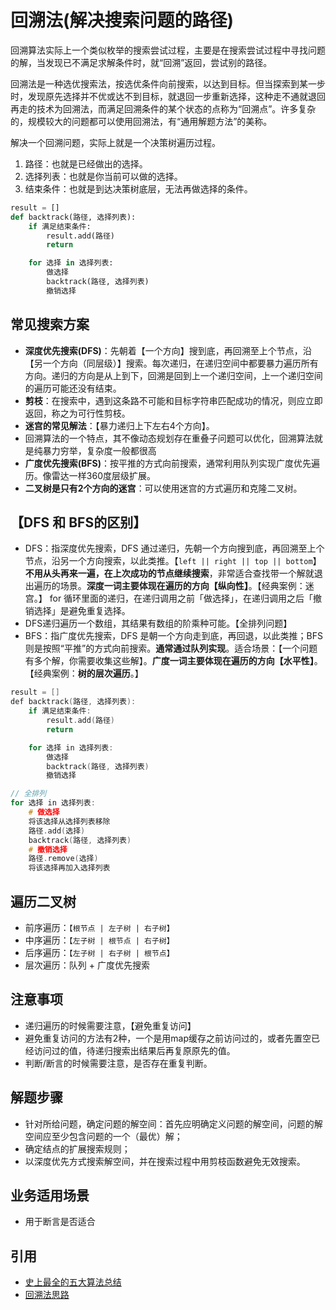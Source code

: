 # 回溯法(解决搜索问题的路径)

回溯算法实际上一个类似枚举的搜索尝试过程，主要是在搜索尝试过程中寻找问题的解，当发现已不满足求解条件时，就“回溯”返回，尝试别的路径。

回溯法是一种选优搜索法，按选优条件向前搜索，以达到目标。但当探索到某一步时，发现原先选择并不优或达不到目标，就退回一步重新选择，这种走不通就退回再走的技术为回溯法，而满足回溯条件的某个状态的点称为“回溯点”。许多复杂的，规模较大的问题都可以使用回溯法，有“通用解题方法”的美称。

解决一个回溯问题，实际上就是一个决策树遍历过程。

1. 路径：也就是已经做出的选择。
2. 选择列表：也就是你当前可以做的选择。
3. 结束条件：也就是到达决策树底层，无法再做选择的条件。

```python
result = []
def backtrack(路径, 选择列表):
    if 满足结束条件:
        result.add(路径)
        return

    for 选择 in 选择列表:
        做选择
        backtrack(路径, 选择列表)
        撤销选择
```

## 常见搜索方案

- **深度优先搜索(DFS)**：先朝着【一个方向】搜到底，再回溯至上个节点，沿【另一个方向（同层级）】搜索。每次递归，在递归空间中都要暴力遍历所有方向。递归的方向是从上到下，回溯是回到上一个递归空间，上一个递归空间的遍历可能还没有结束。
- **剪枝**：在搜索中，遇到这条路不可能和目标字符串匹配成功的情况，则应立即返回，称之为可行性剪枝。
- **迷宫的常见解法**：【暴力递归上下左右4个方向】。
- 回溯算法的一个特点，其不像动态规划存在重叠子问题可以优化，回溯算法就是纯暴力穷举，复杂度一般都很高
- **广度优先搜索(BFS)**：按平推的方式向前搜索，通常利用队列实现广度优先遍历。像雷达一样360度层级扩展。
- **二叉树是只有2个方向的迷宫**：可以使用迷宫的方式遍历和克隆二叉树。

## 【DFS 和 BFS的区别】

- DFS：指深度优先搜索，DFS 通过递归，先朝一个方向搜到底，再回溯至上个节点，沿另一个方向搜索，以此类推。【`left || right || top || bottom`】**不用从头再来一遍，在上次成功的节点继续搜索**，非常适合查找带一个解就退出遍历的场景。**深度一词主要体现在遍历的方向【纵向性】**。【经典案例：迷宫。】 for 循环里面的递归，在递归调用之前「做选择」，在递归调用之后「撤销选择」是避免重复选择。
- DFS递归遍历一个数组，其结果有数组的阶乘种可能。【全排列问题】
- BFS：指广度优先搜索，DFS 是朝一个方向走到底，再回退，以此类推；BFS 则是按照“平推”的方式向前搜索。**通常通过队列实现**。适合场景：【一个问题有多个解，你需要收集这些解】。**广度一词主要体现在遍历的方向【水平性】**。【经典案例：**树的层次遍历**。】



```C++
result = []
def backtrack(路径, 选择列表):
    if 满足结束条件:
        result.add(路径)
        return

    for 选择 in 选择列表:
        做选择
        backtrack(路径, 选择列表)
        撤销选择
```

```C++
// 全排列
for 选择 in 选择列表:
    # 做选择
    将该选择从选择列表移除
    路径.add(选择)
    backtrack(路径, 选择列表)
    # 撤销选择
    路径.remove(选择)
    将该选择再加入选择列表
```





## 遍历二叉树

- 前序遍历：`【根节点 | 左子树 | 右子树】`
- 中序遍历：`【左子树 | 根节点 | 右子树】`
- 后序遍历：`【左子树 | 右子树 | 根节点】`
- 层次遍历：队列 + 广度优先搜索

## 注意事项

- 递归遍历的时候需要注意，【避免重复访问】
- 避免重复访问的方法有2种，一个是用map缓存之前访问过的，或者先置空已经访问过的值，待递归搜索出结果后再复原原先的值。
- 判断/断言的时候需要注意，是否存在重复判断。

## 解题步骤

- 针对所给问题，确定问题的解空间：首先应明确定义问题的解空间，问题的解空间应至少包含问题的一个（最优）解；
- 确定结点的扩展搜索规则；
- 以深度优先方式搜索解空间，并在搜索过程中用剪枝函数避免无效搜索。

## 业务适用场景

- 用于断言是否适合

## 引用

- [史上最全的五大算法总结](https://www.jianshu.com/p/4abfd96d91e6)
- [回溯法思路](https://labuladong.gitbook.io/algo/di-ling-zhang-bi-du-xi-lie/hui-su-suan-fa-xiang-jie-xiu-ding-ban)